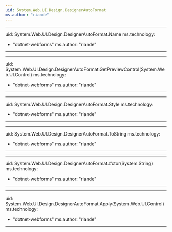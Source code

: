 ```yaml
---
uid: System.Web.UI.Design.DesignerAutoFormat
ms.author: "riande"
---
```


---
uid: System.Web.UI.Design.DesignerAutoFormat.Name
ms.technology: 
  - "dotnet-webforms"
ms.author: "riande"
---

---
uid: System.Web.UI.Design.DesignerAutoFormat.GetPreviewControl(System.Web.UI.Control)
ms.technology: 
  - "dotnet-webforms"
ms.author: "riande"
---

---
uid: System.Web.UI.Design.DesignerAutoFormat.Style
ms.technology: 
  - "dotnet-webforms"
ms.author: "riande"
---

---
uid: System.Web.UI.Design.DesignerAutoFormat.ToString
ms.technology: 
  - "dotnet-webforms"
ms.author: "riande"
---

---
uid: System.Web.UI.Design.DesignerAutoFormat.#ctor(System.String)
ms.technology: 
  - "dotnet-webforms"
ms.author: "riande"
---

---
uid: System.Web.UI.Design.DesignerAutoFormat.Apply(System.Web.UI.Control)
ms.technology: 
  - "dotnet-webforms"
ms.author: "riande"
---
